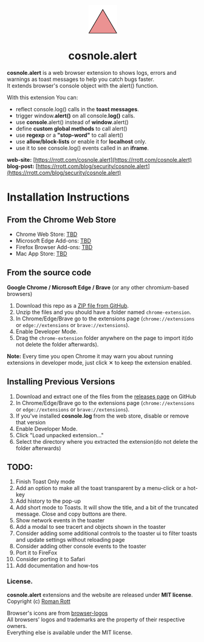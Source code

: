 <p align="center">
  <img src="https://github.com/rrott/cosnole.alert/raw/main/chrome-extension/cosnole.png" width="75" height="75"/>
</p>

<h1 align="center">cosnole.alert</h1>

**cosnole.alert** is a web browser extension to shows logs, errors and warnings as toast messages to help you catch bugs faster.  
It extends browser's console object with the alert() function.

With this extension You can:  

- reflect console.log() calls in the **toast messages**.  
- trigger window.**alert()** on all console.**log()** calls.  
- use **console**.alert() instead of **window**.alert()  
- define **custom global methods** to call alert()  
- use **regexp** or a **"stop-word"** to call alert()  
- use **allow/block-lists** or enable it for **localhost** only.  
- use it to see console.log() events called in an **iframe**.  

**web-site:** [https://rrott.com/cosnole.alert](https://rrott.com/cosnole.alert)  
**blog-post:** [https://rrott.com/blog/security/cosnole.alert](https://rrott.com/blog/security/cosnole.alert)  

# Installation Instructions

## From the Chrome Web Store
- Chrome Web Store: [TBD](/#)
- Microsoft Edge Add-ons: [TBD](/#)
- Firefox Browser Add-ons: [TBD](/#)
- Mac App Store: [TBD](/#)
## From the source code
**Google Chrome / Microsoft Edge / Brave** (or any other chromium-based browsers)

1. Download this repo as a [ZIP file from GitHub](https://github.com/rrott/cosnole.alert/archive/refs/heads/main.zip).  
2. Unzip the files and you should have a folder named `chrome-extension`.  
3. In Chrome/Edge/Brave go to the extensions page (`chrome://extensions` or `edge://extensions` or `brave://extensions`).  
4. Enable Developer Mode.  
5. Drag the `chrome-extension` folder anywhere on the page to import it(do not delete the folder afterwards).  

**Note:** Every time you open Chrome it may warn you about running extensions in developer mode, just click &#10005; to keep the extension enabled.  

## Installing Previous Versions
1. Download and extract one of the files from the [releases page](https://github.com/rrott/cosnole.alert/releases) on GitHub
1. In Chrome/Edge/Brave go to the extensions page (`chrome://extensions` or `edge://extensions` or `brave://extensions`). 
1. If you've installed **cosnole.log** from the web store, disable or remove that version
1. Enable Developer Mode. 
1. Click "Load unpacked extension..."
1. Select the directory where you extracted the extension(do not delete the folder afterwards)

## TODO:
1. Finish Toast Only mode
1. Add an option to make all the toast transparent by a menu-click or a hot-key
1. Add history to the pop-up
1. Add short mode to Toasts. It will show the title, and a bit of the truncated message. Close and copy buttons are there.
1. Show network events in the toaster
1. Add a modal to see tracert and objects shown in the toaster
1. Consider adding some additional controls to the toaster ui to filter toasts and update settings without reloading page
1. Consider adding other console events to the toaster
1. Port it to FireFox
1. Consider porting it to Safari
1. Add documentation and how-tos


### License. 

**cosnole.alert** extensions and the website are released under **MIT license**.  
Copyright (c) [Roman Rott](https://rrott.com) 

Browser's icons are from [browser-logos](https://github.com/alrra/browser-logos)  
All browsers' logos and trademarks are the property of their respective owners.  
Everything else is available under the MIT license.
